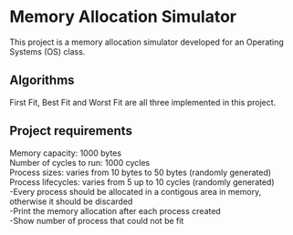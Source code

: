 # Memory Allocation Simulator
This project is a memory allocation simulator developed for an Operating Systems (OS) class.

## Algorithms
First Fit, Best Fit and Worst Fit are all three implemented in this project.

## Project requirements

Memory capacity: 1000 bytes  
Number of cycles to run: 1000 cycles  
Process sizes: varies from 10 bytes to 50 bytes (randomly generated)  
Process lifecycles: varies from 5 up to 10 cycles (randomly generated)  
-Every process should be allocated in a contigous area in memory, otherwise it should be discarded  
-Print the memory allocation after each process created  
-Show number of process that could not be fit  
